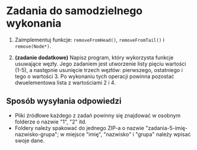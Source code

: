 Zadania do samodzielnego wykonania
==================================

1. Zaimplementuj funkcje: `removeFromHead()`, `removeFromTail()` i `remove(Node*)`.

2. __(zadanie dodatkowe)__ Napisz program, który wykorzysta funkcje usuwające węzły. Jego zadaniem jest utworzenie listy pięciu wartości (1-5), a następnie usunięcie trzech węzłów: pierwszego, ostatniego i tego o wartości 3. Po wykonaniu tych operacji powinna pozostać dwuelementowa lista z wartościami 2 i 4.

Sposób wysyłania odpowiedzi
---------------------------
- Pliki źródłowe każdego z zadań powinny się znajdować w osobnym folderze o nazwie "1", "2" itd.
- Foldery należy spakować do jednego ZIP-a o nazwie "zadania-5-imię-nazwisko-grupa"; w miejsce "imię", "nazwisko" i "grupa" należy wpisać swoje dane.   

